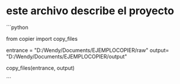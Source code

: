 # este archivo describe el proyecto
´´´python

from copier import copy_files

entrance = "D:/Wendy/Documents/EJEMPLOCOPIER/raw"
output= "D:/Wendy/Documents/EJEMPLOCOPIER/output"

copy_files(entrance, output)

´´´